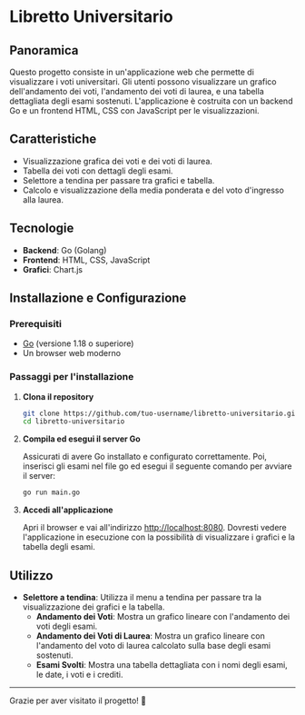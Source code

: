 # Libretto Universitario

## Panoramica

Questo progetto consiste in un'applicazione web che permette di visualizzare i voti universitari. 
Gli utenti possono visualizzare un grafico dell'andamento dei voti, l'andamento dei voti di laurea, e una tabella dettagliata degli esami sostenuti. 
L'applicazione è costruita con un backend Go e un frontend HTML, CSS con JavaScript per le visualizzazioni.

## Caratteristiche

- Visualizzazione grafica dei voti e dei voti di laurea.
- Tabella dei voti con dettagli degli esami.
- Selettore a tendina per passare tra grafici e tabella.
- Calcolo e visualizzazione della media ponderata e del voto d'ingresso alla laurea.

## Tecnologie

- **Backend**: Go (Golang)
- **Frontend**: HTML, CSS, JavaScript
- **Grafici**: Chart.js

## Installazione e Configurazione

### Prerequisiti

- [Go](https://golang.org/dl/) (versione 1.18 o superiore)
- Un browser web moderno

### Passaggi per l'installazione

1. **Clona il repository**

    ```bash
    git clone https://github.com/tuo-username/libretto-universitario.git
    cd libretto-universitario
    ```

2. **Compila ed esegui il server Go**

    Assicurati di avere Go installato e configurato correttamente. Poi, inserisci gli esami nel file go ed esegui il seguente comando per avviare il server:

    ```bash
    go run main.go
    ```

3. **Accedi all'applicazione**

    Apri il browser e vai all'indirizzo [http://localhost:8080](http://localhost:8080). Dovresti vedere l'applicazione in esecuzione con la possibilità di visualizzare i grafici e la tabella degli esami.

## Utilizzo

- **Selettore a tendina**: Utilizza il menu a tendina per passare tra la visualizzazione dei grafici e la tabella.
  - **Andamento dei Voti**: Mostra un grafico lineare con l'andamento dei voti degli esami.
  - **Andamento dei Voti di Laurea**: Mostra un grafico lineare con l'andamento del voto di laurea calcolato sulla base degli esami sostenuti.
  - **Esami Svolti**: Mostra una tabella dettagliata con i nomi degli esami, le date, i voti e i crediti.

---

Grazie per aver visitato il progetto! 🎉
